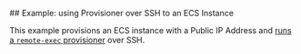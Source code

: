 ## Example: using Provisioner over SSH to an ECS Instance

This example provisions an ECS instance  with a Public IP Address and [runs a `remote-exec` provisioner](https://www.terraform.io/docs/provisioners/remote-exec.html) over SSH.

